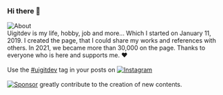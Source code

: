 ### Hi there 👋

![About](https://img.shields.io/badge/About-uigitdev-grightgreen?labelColor=black)</br>
Uigitdev is my life, hobby, job and more... Which I started on January 11, 2019. I created the page, that I could share my works and references with others. In 2021, we became more than 30,000 on the page. Thanks to everyone who is here and supports me. ❤️
<br/><br/>
Use the <a name="tag" href="https://www.instagram.com/explore/tags/uigitdev/">#uigitdev</a> tag in your posts on [![Instagram](https://img.shields.io/badge/Instagram-Developer%20journey-grightgreen?logo=Instagram&logoColor=grightgreen&labelColor=black)](https://www.instagram.com/uigitdev/)
<br/><br/>
[![Sponsor](https://img.shields.io/badge/Sponsor-CodersRank-blue?labelColor=black)](https://codersrank.io/) greatly contribute to the creation of new contents.
